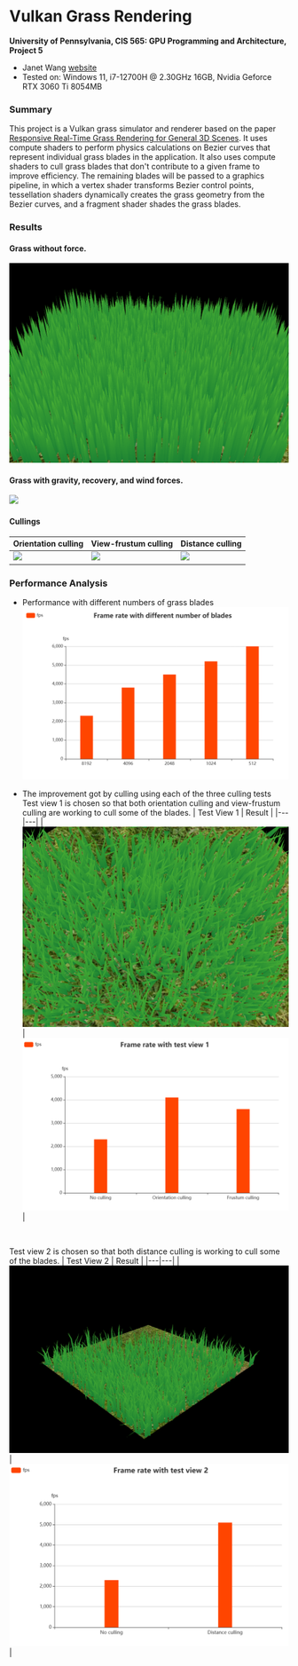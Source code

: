 Vulkan Grass Rendering
==================================

**University of Pennsylvania, CIS 565: GPU Programming and Architecture, Project 5**

* Janet Wang [website](https://xchennnw.github.io/en.github.io/)
* Tested on: Windows 11, i7-12700H @ 2.30GHz 16GB, Nvidia Geforce RTX 3060 Ti  8054MB

### Summary
This project is a Vulkan grass simulator and renderer based on the paper [Responsive Real-Time Grass Rendering for General 3D Scenes](https://www.cg.tuwien.ac.at/research/publications/2017/JAHRMANN-2017-RRTG/JAHRMANN-2017-RRTG-draft.pdf).
It uses compute shaders to perform physics calculations on Bezier curves that represent individual grass blades in the application. It also uses compute shaders to cull grass blades that don't contribute to a given frame to improve efficiency. The remaining blades will be passed to a graphics pipeline, in which a vertex shader transforms Bezier control points, tessellation shaders dynamically creates the grass geometry from the Bezier curves, and a fragment shader shades the grass blades.

### Results
#### Grass without force.
![](img/no_force.png) 
<br/>
#### Grass with gravity, recovery, and wind forces. 
![](img/mygrass.gif) 
<br/>

#### Cullings
|  Orientation culling  | View-frustum culling | Distance culling | 
|---|---|---|
|![](img/ori.gif)|![](img/fru.gif)|![](img/dist.gif)|

### Performance Analysis
* Performance with different numbers of grass blades
  ![](img/graph3.png)
  
* The improvement got by culling using each of the three culling tests
Test view 1 is chosen so that both orientation culling and view-frustum culling are working to cull some of the blades.
|  Test View 1 | Result |
|---|---|
|![](img/test1.png)|![](img/graph1.png)|
<br/>

Test view 2 is chosen so that both distance culling is working to cull some of the blades.
|  Test View 2 | Result |
|---|---|
|![](img/test2.png)|![](img/graph2.png)|

